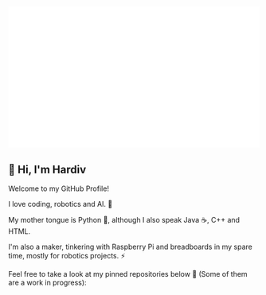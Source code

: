 ![Profile Banner](https://github.com/hardiv/hardiv/blob/master/Github%20Banner.gif)

<!--
**hardiv/hardiv** is a ✨ _special_ ✨ repository because its `README.md` (this file) appears on your GitHub profile.
-->
## 👋 Hi, I'm Hardiv

Welcome to my GitHub Profile!

I love coding, robotics and AI. 🤖

My mother tongue is Python 🐍, although I also speak Java ☕, C++ and HTML.

I'm also a maker, tinkering with Raspberry Pi and breadboards in my spare time, mostly for robotics projects. ⚡

Feel free to take a look at my pinned repositories below 🙂 (Some of them are a work in progress):
